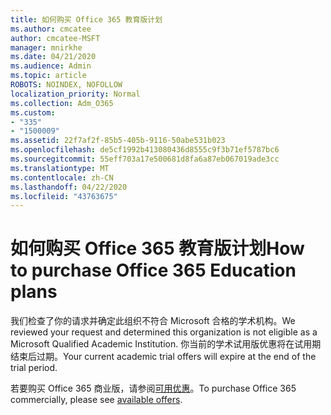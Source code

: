 ```yaml
---
title: 如何购买 Office 365 教育版计划
ms.author: cmcatee
author: cmcatee-MSFT
manager: mnirkhe
ms.date: 04/21/2020
ms.audience: Admin
ms.topic: article
ROBOTS: NOINDEX, NOFOLLOW
localization_priority: Normal
ms.collection: Adm_O365
ms.custom:
- "335"
- "1500009"
ms.assetid: 22f7af2f-85b5-405b-9116-50abe531b023
ms.openlocfilehash: de5cf1992b413080436d8555c9f3b71ef5787bc6
ms.sourcegitcommit: 55eff703a17e500681d8fa6a87eb067019ade3cc
ms.translationtype: MT
ms.contentlocale: zh-CN
ms.lasthandoff: 04/22/2020
ms.locfileid: "43763675"
---
```

# <a name="how-to-purchase-office-365-education-plans"></a><span data-ttu-id="f1a1e-102">如何购买 Office 365 教育版计划</span><span class="sxs-lookup"><span data-stu-id="f1a1e-102">How to purchase Office 365 Education plans</span></span>

<span data-ttu-id="f1a1e-103">我们检查了你的请求并确定此组织不符合 Microsoft 合格的学术机构。</span><span class="sxs-lookup"><span data-stu-id="f1a1e-103">We reviewed your request and determined this organization is not eligible as a Microsoft Qualified Academic Institution.</span></span> <span data-ttu-id="f1a1e-104">你当前的学术试用版优惠将在试用期结束后过期。</span><span class="sxs-lookup"><span data-stu-id="f1a1e-104">Your current academic trial offers will expire at the end of the trial period.</span></span>
  
<span data-ttu-id="f1a1e-105">若要购买 Office 365 商业版，请参阅[可用优惠](https://go.microsoft.com/fwlink/p/?linkid=868433)。</span><span class="sxs-lookup"><span data-stu-id="f1a1e-105">To purchase Office 365 commercially, please see [available offers](https://go.microsoft.com/fwlink/p/?linkid=868433).</span></span>  